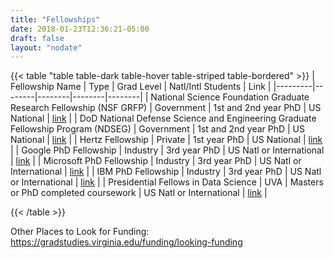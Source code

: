 ```yaml
---
title: "Fellowships"
date: 2018-01-23T12:36:21-05:00
draft: false
layout: "nodate"
---
```


{{< table "table table-dark table-hover table-striped table-bordered" >}}
| Fellowship Name  | Type | Grad Level | Natl/Intl Students | Link |
|---------|--------|--------|--------|--------|
| National Science Foundation Graduate Research Fellowship (NSF GRFP)     | Government   | 1st and 2nd year PhD |  US National  | [link](https://www.nsfgrfp.org/)   |
| DoD National Defense Science and Engineering Graduate Fellowship Program (NDSEG)    | Government   | 1st and 2nd year PhD |  US National  | [link](https://ndseg.sysplus.com/)   |
| Hertz Fellowship | Private   | 1st year PhD |  US National  | [link](https://www.hertzfoundation.org/the-fellowship/)   |
| Google PhD Fellowship | Industry   | 3rd year PhD |  US Natl or International | [link](https://research.google/outreach/faq/?category=phd)   |
| Microsoft PhD Fellowship | Industry   | 3rd year PhD |  US Natl or International  | [link](https://www.microsoft.com/en-us/research/academic-program/phd-fellowship/)   |
| IBM PhD Fellowship | Industry   | 3rd year PhD |  US Natl or International | [link](https://www.research.ibm.com/university/awards/fellowships.html)   |
| Presidential Fellows in Data Science | UVA   | Masters or PhD completed coursework |  US Natl or International  | [link](https://datascience.virginia.edu/academics/presidential-fellows)   |

{{< /table >}}

Other Places to Look for Funding: https://gradstudies.virginia.edu/funding/looking-funding
